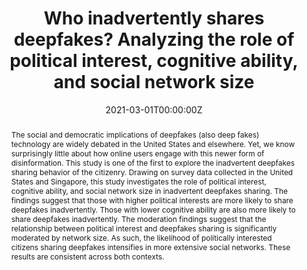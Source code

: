 ---
title: "Who inadvertently shares deepfakes? Analyzing the role of political interest, cognitive ability, and social network size"

# Authors
# If you created a profile for a user (e.g. the default `admin` user), write the username (folder name) here 
# and it will be replaced with their full name and linked to their profile.
authors:
- admin


date: "2021-03-01T00:00:00Z"
doi: ""

# Schedule page publish date (NOT publication's date).
publishDate: "2021-06-04T00:00:00Z"

# Publication type.
# Legend: 0 = Uncategorized; 1 = Conference paper; 2 = Journal article;
# 3 = Preprint / Working Paper; 4 = Report; 5 = Book; 6 = Book section;
# 7 = Thesis; 8 = Patent
publication_types: ["1"]

# Publication name and optional abbreviated publication name.
publication: In *Telematics and Informatics*
publication_short: In *T&I*

abstract: The social and democratic implications of deepfakes (also deep fakes) technology are widely debated in the United States and elsewhere. Yet, we know surprisingly little about how online users engage with this newer form of disinformation. This study is one of the first to explore the inadvertent deepfakes sharing behavior of the citizenry. Drawing on survey data collected in the United States and Singapore, this study investigates the role of political interest, cognitive ability, and social network size in inadvertent deepfakes sharing. The findings suggest that those with higher political interests are more likely to share deepfakes inadvertently. Those with lower cognitive ability are also more likely to share deepfakes inadvertently. The moderation findings suggest that the relationship between political interest and deepfakes sharing is significantly moderated by network size. As such, the likelihood of politically interested citizens sharing deepfakes intensifies in more extensive social networks. These results are consistent across both contexts.

# Summary. An optional shortened abstract.
summary: The relationship between political interest and deepfakes sharing is significantly moderated by network size.

tags: [deepfake]

# Display this page in the Featured widget?
featured: true

# Custom links (uncomment lines below)
# links:
# - name: Custom Link
#   url: http://example.org

url_pdf: 'telematics_2021.pdf'
---